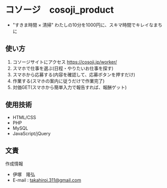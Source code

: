 # コソージ　cosoji_product

* "すきま時間 × 清掃" わたしの10分を1000円に、スキマ時間でキレイなまちに


## 使い方

1. コソージサイトにアクセス https://cosoji.jp/worker/
2. スマホで仕事を選ぶ(日程・やりたいお仕事を探す)
3. スマホから応募する(内容を確認して、応募ボタンを押すだけ)
4. 作業する(スマホの案内に従うだけで作業完了)
5. 対価GET(スマホから簡単入力で報告すれば、報酬ゲット)


## 使用技術

* HTML/CSS
* PHP
* MySQL
* JavaScript/jQuery


## 文責

作成情報

* 伊塚　隆弘
* E-mail : takahiroi.311@gmail.com

